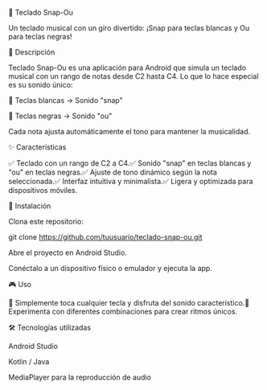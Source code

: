 🎹 Teclado Snap-Ou

Un teclado musical con un giro divertido: ¡Snap para teclas blancas y Ou para teclas negras!

🚀 Descripción

Teclado Snap-Ou es una aplicación para Android que simula un teclado musical con un rango de notas desde C2 hasta C4. Lo que lo hace especial es su sonido único:

🎵 Teclas blancas → Sonido "snap"

🎵 Teclas negras → Sonido "ou"

Cada nota ajusta automáticamente el tono para mantener la musicalidad.

✨ Características

✅ Teclado con un rango de C2 a C4.✅ Sonido "snap" en teclas blancas y "ou" en teclas negras.✅ Ajuste de tono dinámico según la nota seleccionada.✅ Interfaz intuitiva y minimalista.✅ Ligera y optimizada para dispositivos móviles.

🔧 Instalación

Clona este repositorio:

git clone https://github.com/tuusuario/teclado-snap-ou.git

Abre el proyecto en Android Studio.

Conéctalo a un dispositivo físico o emulador y ejecuta la app.

🎮 Uso

🎹 Simplemente toca cualquier tecla y disfruta del sonido característico.🎼 Experimenta con diferentes combinaciones para crear ritmos únicos.

🛠️ Tecnologías utilizadas

Android Studio

Kotlin / Java

MediaPlayer para la reproducción de audio

